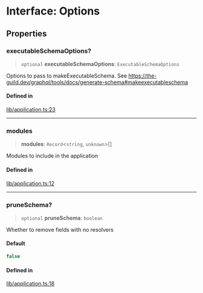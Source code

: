 # Interface: Options

## Properties

### executableSchemaOptions?

> `optional` **executableSchemaOptions**: `ExecutableSchemaOptions`

Options to pass to makeExecutableSchema. See https://the-guild.dev/graphql/tools/docs/generate-schema#makeexecutableschema

#### Defined in

[lib/application.ts:23](https://github.com/andreisergiu98/baeta/blob/e352a1ec749c5b23df693f5f8373ac0b75347349/packages/core/lib/application.ts#L23)

***

### modules

> **modules**: `Record`\<`string`, `unknown`\>[]

Modules to include in the application

#### Defined in

[lib/application.ts:12](https://github.com/andreisergiu98/baeta/blob/e352a1ec749c5b23df693f5f8373ac0b75347349/packages/core/lib/application.ts#L12)

***

### pruneSchema?

> `optional` **pruneSchema**: `boolean`

Whether to remove fields with no resolvers

#### Default

```ts
false
```

#### Defined in

[lib/application.ts:18](https://github.com/andreisergiu98/baeta/blob/e352a1ec749c5b23df693f5f8373ac0b75347349/packages/core/lib/application.ts#L18)
